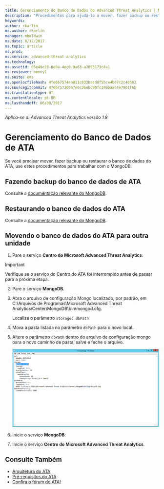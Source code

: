 ```yaml
---
title: Gerenciamento do Banco de Dados do Advanced Threat Analytics | Microsoft Docs
description: "Procedimentos para ajudá-lo a mover, fazer backup ou restaurar o banco de dados do ATA."
keywords: 
author: rkarlin
ms.author: rkarlin
manager: mbaldwin
ms.date: 6/12/2017
ms.topic: article
ms.prod: 
ms.service: advanced-threat-analytics
ms.technology: 
ms.assetid: 05e49e23-6e0a-4ec0-9a63-a2093173c8a1
ms.reviewer: bennyl
ms.suite: ems
ms.openlocfilehash: 4fe667574ea011c032bacd8f5bce4b07c2c46602
ms.sourcegitcommit: 470675730967e0c36ebc90fc399baa64e7901f6b
ms.translationtype: HT
ms.contentlocale: pt-BR
ms.lasthandoff: 06/30/2017
---
```

*Aplica-se a: Advanced Threat Analytics versão 1.8*



<a id="ata-database-management" class="xliff"></a>

# Gerenciamento do Banco de Dados de ATA
Se você precisar mover, fazer backup ou restaurar o banco de dados do ATA, use estes procedimentos para trabalhar com o MongoDB.

<a id="backing-up-the-ata-database" class="xliff"></a>

## Fazendo backup do banco de dados de ATA
Consulte a [documentação relevante do MongoDB](http://docs.mongodb.org/manual/administration/backup/).

<a id="restoring-the-ata-database" class="xliff"></a>

## Restaurando o banco de dados do ATA
Consulte a [documentação relevante do MongoDB](http://docs.mongodb.org/manual/administration/backup/).

<a id="moving-the-ata-database-to-another-drive" class="xliff"></a>

## Movendo o banco de dados do ATA para outra unidade

1.  Pare o serviço **Centro do Microsoft Advanced Threat Analytics**.
> [!Important] 
> Verifique se o serviço do Centro do ATA foi interrompido antes de passar para a próxima etapa.

2.  Pare o serviço **MongoDB**.

3.  Abra o arquivo de configuração Mongo localizado, por padrão, em C:\Arquivos de Programas\Microsoft Advanced Threat Analytics\Center\MongoDB\bin\mongod.cfg.

    Localize o parâmetro `storage: dbPath`

4.  Mova a pasta listada no parâmetro `dbPath` para o novo local.

5.  Altere o parâmetro `dbPath` dentro do arquivo de configuração mongo para o novo caminho de pasta, salve e feche o arquivo.

    ![Imagem ao modificar a configuração do MongoDB](media/ATA-mongoDB-moveDB.png)

6.  Inicie o serviço **MongoDB**.

7. Inicie o serviço **Centro do Microsoft Advanced Threat Analytics**.

<a id="see-also" class="xliff"></a>

## Consulte Também
- [Arquitetura do ATA](ata-architecture.md)
- [Pré-requisitos do ATA](ata-prerequisites.md)
- [Confira o fórum do ATA!](https://social.technet.microsoft.com/Forums/security/home?forum=mata)

